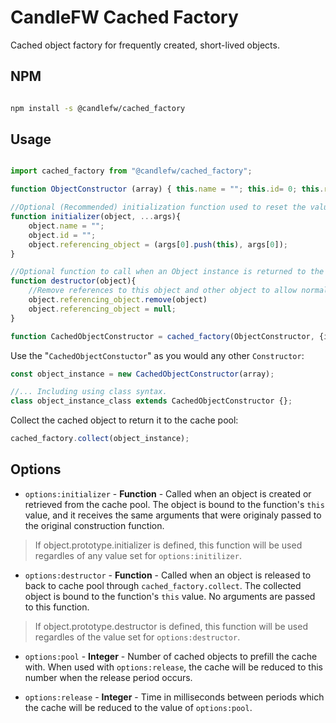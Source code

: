 # CandleFW Cached Factory

Cached object factory for frequently created, short-lived objects.

## NPM 

```bash

npm install -s @candlefw/cached_factory

```

## Usage

```js

import cached_factory from "@candlefw/cached_factory";

function ObjectConstructor (array) { this.name = ""; this.id= 0; this.referencing_object = (array.push(this), array)}

//Optional (Recommended) initialization function used to reset the values of an Object instance.
function initializer(object, ...args){
	object.name = "";
	object.id = "";
	object.referencing_object = (args[0].push(this), args[0]);
}

//Optional function to call when an Object instance is returned to the cache through cached_factory.destroy
function destructor(object){
	//Remove references to this object and other object to allow normal garbage collection to occur.
	object.referencing_object.remove(object)
	object.referencing_object = null;
}	

function CachedObjectConstructor = cached_factory(ObjectConstructor, {initializer, destructor});
```
Use the "``CachedObjectConstuctor``" as you would any other ``Constructor``:

```js
const object_instance = new CachedObjectConstructor(array);

//... Including using class syntax.
class object_instance_class extends CachedObjectConstructor {};
````

Collect the cached object to return it to the cache pool:

```js
cached_factory.collect(object_instance);

```

## Options

- `options:initializer` - **Function** - Called when an object is created or retrieved from the cache pool. The object is bound to the function's `this` value, and it receives the same arguments that were originaly passed to the original construction function. 
> If object.prototype.initializer is defined, this function will be used regardles of any value set for `options:initilizer`.

- `options:destructor` - **Function** - Called when an object is released to back to cache pool through `cached_factory.collect`. The collected object is bound to the function's `this` value. No arguments are passed to this function.
> If object.prototype.destructor is defined, this function will be used regardles of the value set for `options:destructor`.

- `options:pool` - **Integer** - Number of cached objects to prefill the cache with. When used with `options:release`, the cache will be reduced to this number when the release period occurs. 

- `options:release` - **Integer** - Time in milliseconds between periods which the cache will be reduced to the value of `options:pool`.
